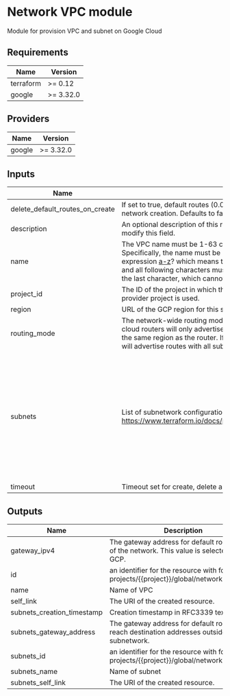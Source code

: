 # Network VPC module

Module for provision VPC and subnet on Google Cloud

## Requirements

| Name | Version |
|------|---------|
| terraform | >= 0.12 |
| google | >= 3.32.0 |

## Providers

| Name | Version |
|------|---------|
| google | >= 3.32.0 |

## Inputs

| Name | Description | Type | Default | Required |
|------|-------------|------|---------|:--------:|
| delete\_default\_routes\_on\_create | If set to true, default routes (0.0.0.0/0) will be deleted immediately after network creation. Defaults to false. | `bool` | `false` | no |
| description | An optional description of this resource. The resource must be recreated to modify this field. | `string` | `null` | no |
| name | The VPC name must be 1-63 characters long, and comply with RFC1035. Specifically, the name must be 1-63 characters long and match the regular expression [a-z]([-a-z0-9]\*[a-z0-9])? which means the first character must be a lowercase letter, and all following characters must be a dash, lowercase letter, or digit, except the last character, which cannot be a dash. | `string` | n/a | yes |
| project\_id | The ID of the project in which the resource belongs. If it is not provided, the provider project is used. | `string` | `null` | no |
| region | URL of the GCP region for this subnetwork. | `string` | `null` | no |
| routing\_mode | The network-wide routing mode to use. If set to REGIONAL, this network's cloud routers will only advertise routes with subnetworks of this network in the same region as the router. If set to GLOBAL, this network's cloud routers will advertise routes with all subnetworks of this network, across regions. | `string` | `null` | no |
| subnets | List of subnetwork configurations in VPC (Follow this args reference https://www.terraform.io/docs/providers/google/r/compute_subnetwork.html) | <pre>list(object({<br>    name          = string<br>    ip_cidr_range = string<br>    secondary_ip_range = list(object({<br>      range_name    = string<br>      ip_cidr_range = string<br>    }))<br>    private_ip_google_access = string<br>    log_config = object({<br>      aggregation_interval = string<br>      flow_sampling        = string<br>      meta_data            = string<br>    })<br>  }))</pre> | `[]` | no |
| timeout | Timeout set for create, delete and update resource. Set in format 60s, 5m, 2h | `string` | `"4m"` | no |

## Outputs

| Name | Description |
|------|-------------|
| gateway\_ipv4 | The gateway address for default routing out of the network. This value is selected by GCP. |
| id | an identifier for the resource with format projects/{{project}}/global/networks/{{name}} |
| name | Name of VPC |
| self\_link | The URI of the created resource. |
| subnets\_creation\_timestamp | Creation timestamp in RFC3339 text format. |
| subnets\_gateway\_address | The gateway address for default routes to reach destination addresses outside this subnetwork. |
| subnets\_id | an identifier for the resource with format projects/{{project}}/global/networks/{{name}} |
| subnets\_name | Name of subnet |
| subnets\_self\_link | The URI of the created resource. |

